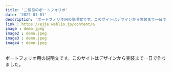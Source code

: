 ```yaml
---
title: '二個目のポートフォリオ'
date: '2022-01-01'
description: 'ポートフォリオ用の説明文です。このサイトはデザインから実装まで一日で作りました。'
link : https://ejje.weblio.jp/content/a
image : demo.jpeg
image2 : demo.jpeg
image3 : demo.jpeg
image4 : demo.jpeg
---
```


ポートフォリオ用の説明文です。このサイトはデザインから実装まで一日で作りました。<br><br>

